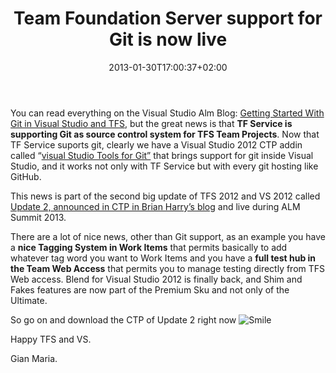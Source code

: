 ﻿---
title: "Team Foundation Server support for Git is now live"
description: ""
date: 2013-01-30T17:00:37+02:00
draft: false
tags: [Tfs]
categories: [Team Foundation Server]
---
You can read everything on the Visual Studio Alm Blog: [Getting Started With Git in Visual Studio and TFS](http://blogs.msdn.com/b/visualstudioalm/archive/2013/01/30/getting-started-with-git-in-visual-studio-and-team-foundation-service.aspx), but the great news is that  **TF Service is supporting Git as source control system for TFS Team Projects**. Now that TF Service suports git, clearly we have a Visual Studio 2012 CTP addin called “[visual Studio Tools for Git”](http://visualstudiogallery.msdn.microsoft.com/abafc7d6-dcaa-40f4-8a5e-d6724bdb980c) that brings support for git inside Visual Studio, and it works not only with TF Service but with every git hosting like GitHub.

This news is part of the second big update of TFS 2012 and VS 2012 called [Update 2, announced in CTP in Brian Harry’s blog](http://blogs.msdn.com/b/bharry/archive/2013/01/30/announcing-visual-studio-2012-update-2-vs2012-2.aspx) and live during ALM Summit 2013.

There are a lot of nice news, other than Git support, as an example you have a  **nice Tagging System in Work Items** that permits basically to add whatever tag word you want to Work Items and you have a  **full test hub in the Team Web Access** that permits you to manage testing directly from TFS Web access. Blend for Visual Studio 2012 is finally back, and Shim and Fakes features are now part of the Premium Sku and not only of the Ultimate.

So go on and download the CTP of Update 2 right now ![Smile](https://www.codewrecks.com/blog/wp-content/uploads/2013/01/wlEmoticon-smile.png)

Happy TFS and VS.

Gian Maria.
